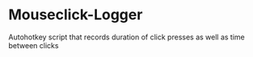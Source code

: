 # Mouseclick-Logger
Autohotkey script that records duration of click presses as well as time between clicks
